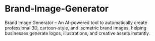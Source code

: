 # Brand-Image-Generator
Brand Image Generator – An AI-powered tool to automatically create professional 3D, cartoon-style, and isometric brand images, helping businesses generate logos, illustrations, and creative assets instantly.
